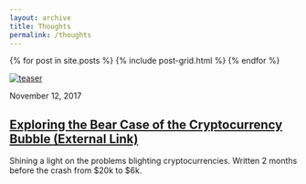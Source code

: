 ```yaml
---
layout: archive
title: Thoughts
permalink: /thoughts
---
```



<div class="tiles">

{% for post in site.posts %}
  {% include post-grid.html %}
{% endfor %}

<article class="tile" itemscope itemtype="http://schema.org/Article">
  <a href="https://www.toptal.com/finance/fintech/cryptocurrency-bubble" title="Exploring the Bear Case of the Cryptocurrency Bubble" class="post-teaser"><img src="{{ site.url }}/images/bear/teaser.png" alt="teaser" itemprop="image"></a>
  <p class="entry-date date published"><time datetime="2017-11-12" itemprop="datePublished">November 12, 2017</time></p>
  <h2 class="post-title" itemprop="name"><a href="https://www.toptal.com/finance/fintech/cryptocurrency-bubble" target="_blank">Exploring the Bear Case of the Cryptocurrency Bubble (External Link)</a></h2>
  <p class="post-excerpt" itemprop="description">Shining a light on the problems blighting cryptocurrencies. Written 2 months before the crash from $20k to $6k.</p>
</article>

</div><!-- /.tiles -->
